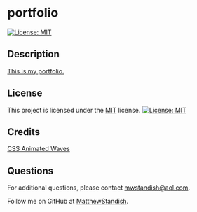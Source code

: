 # portfolio

[![License: MIT](https://img.shields.io/badge/License-MIT-yellow.svg)](https://opensource.org/licenses/MIT)

## Description

[This is my portfolio.](https://matthewstandish.github.io/portfolio/)

## License

This project is licensed under the [MIT](https://opensource.org/licenses/MIT) license. [![License: MIT](https://img.shields.io/badge/License-MIT-yellow.svg)](https://opensource.org/licenses/MIT)

## Credits

[CSS Animated Waves](https://www.cssscript.com/animated-waves-svg/)

## Questions

For additional questions, please contact [mwstandish@aol.com](mailto:mwstandish@aol.com).

Follow me on GitHub at [MatthewStandish](https://github.com/MatthewStandish).
